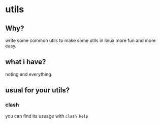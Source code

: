 # utils

## Why?
write some common utils to make some utils in linux more fun and more easy.

## what i have?
noting and everything.

## usual for your utils?

### clash
you can find its usuage with `clash help`
